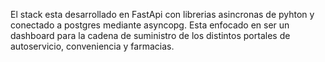 El stack esta desarrollado en FastApi con librerias asincronas de pyhton y conectado a postgres mediante asyncopg.
Esta enfocado en ser un dashboard para la cadena de suministro de los distintos portales de autoservicio, conveniencia y farmacias.
